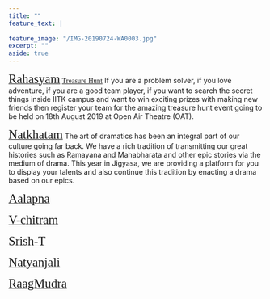 ```yaml
---
title: ""
feature_text: |
  
feature_image: "/IMG-20190724-WA0003.jpg"
excerpt: ""
aside: true
---
```



[<span style="font-family:'Merriweather'; font-size:1.75em;">Rahasyam</span>](/events/iitk_quiz "A link")
[<span style="font-family:'Merriweather'; font-size:1em;">Treasure Hunt</span>](/events/iitk_quiz "A link")
If you are a problem solver, if you love adventure, if you are a good team player, if you want to search the secret things inside IITK campus and want to win exciting prizes with making new friends then register your team for the amazing treasure hunt event going to be held on 18th August 2019 at Open Air Theatre (OAT).


[<span style="font-family:'Merriweather'; font-size:1.75em;">Natkhatam</span>](/events/drama "A link")
The art of dramatics has been an integral part of our culture going far back. We have a rich tradition of transmitting our great histories such as Ramayana and Mahabharata and other epic stories via the medium of drama. This year in Jigyasa, we are providing a platform for you to display your talents and also continue this tradition by enacting a drama based on our epics.

[<span style="font-family:'Merriweather'; font-size:1.75em;">Aalapna</span>](/events/singing "A link")


[<span style="font-family:'Merriweather'; font-size:1.75em;">V-chitram</span>](/events/video "A link")

[<span style="font-family:'Merriweather'; font-size:1.75em;">Srish-T</span>](/events/t_shirt_designing "A link")

[<span style="font-family:'Merriweather'; font-size:1.75em;">Natyanjali</span>](/events/dance "A link")

[<span style="font-family:'Merriweather'; font-size:1.75em;">RaagMudra</span>](/events/dance "A link")
